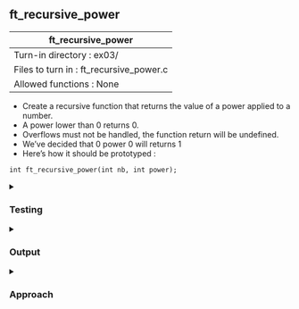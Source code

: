 ## ft_recursive_power

|               ft_recursive_power        |
|---------------------------------|
| Turn-in directory : ex03/       |
| Files to turn in : ft_recursive_power.c |
| Allowed functions : None       |

- Create a recursive function that returns the value of a power applied to a number.
- A power lower than 0 returns 0.
- Overflows must not be handled, the function return will be undefined.
- We’ve decided that 0 power 0 will returns 1
- Here’s how it should be prototyped :
```
int ft_recursive_power(int nb, int power);
```

<details>

<summary><h3>Testing</h3></summary>

<pre><code>#include &gtstdio.h&lt
int	main(void)
{
	printf("2^2 %d\n", ft_recursive_power(2, 2));
	printf("1^1 %d\n", ft_recursive_power(1, 1));
	printf("3^1 %d\n", ft_recursive_power(3, 1));
	printf("1^0 %d\n", ft_recursive_power(1, 0));
	printf("1^-1 %d\n", ft_recursive_power(1, -1));
	printf("0^0 %d\n", ft_recursive_power(0, 0));
	printf("2500^2500 %d\n", ft_recursive_power(2500, 5));
	return (0);
}</code></pre>

See [testing file](main.c)

</details>

<details>
<summary><h3>Output</h3></summary>

<pre><code>2^2 4
1^1 1
3^1 3
1^0 1
1^-1 0
0^0 1
2500^2500 -1957116928</code></pre>

The output for 2500 to the power of 2500 may look different for you depending on the value of <code>INT_MAX</code> (from the <code>limits.h</code> library) on your machine. 

</details>

<details>
<summary><h3>Approach</h3></summary>

This <a href=ft_recursive_power.c>solution</a> replaces the <code>while</code> loop with recursion. Similar to <a href=../01_ft_recursive_factorial>ft_recursive_factorial</a>, the key to applying recursion is recognising that the value to be returned can be decomposed: <code>nb^power</code> (<code>nb</code> to the power of <code>power</code>) is equivalent to <code>nb * nb^(power - 1)</code>:

<pre><code>21	r = nb * ft_recursive_power(nb, power - 1);</code></pre>
 
Let's try <code>ft_recursive_power(2, 2)</code> 
- <code>ft_recursive_power(2, 2)</code> leads to <code>r = 2 * ft_recursive_power(2, 1)</code>
- <code>ft_recursive_power(2, 1)</code> in turn leads to <code>r = 2 * ft_recursive_power(2, 0)</code>. 
- Finally, <code>ft_recursive_power(2, 0)</code> returns <code>1</code>, the initialised value of <code>r</code>.
- With everything combined: <code>r = 2 * 2 * 1</code> such that <code>ft_recursive_power(2, 2)</code> returns <code>4</code>. Yay!

</details>
